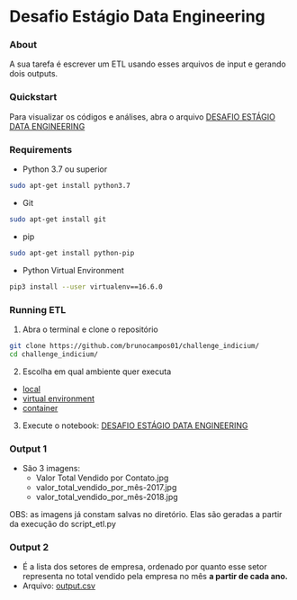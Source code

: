# Desafio Estágio Data Engineering

### About
A sua tarefa é escrever um ETL usando esses arquivos de input e gerando dois outputs.


### Quickstart
Para visualizar os códigos e análises, abra o arquivo [DESAFIO ESTÁGIO DATA ENGINEERING](notebooks/challege-data-enginner-intern.ipynb)


### Requirements
- Python 3.7 ou superior
```sh
sudo apt-get install python3.7
```

- Git
```sh
sudo apt-get install git
```

- pip
```sh
sudo apt-get install python-pip
```

- Python Virtual Environment
```sh
pip3 install --user virtualenv==16.6.0
```


### Running ETL
1. Abra o terminal e clone o repositório 
```bash
git clone https://github.com/brunocampos01/challenge_indicium/
cd challenge_indicium/
```

2. Escolha em qual ambiente quer executa
 - [local](src/environment/README.md)
 - [virtual environment](src/environment/README.md)
 - [container](src/environment/README.md)

3. Execute o notebook: [DESAFIO ESTÁGIO DATA ENGINEERING](notebooks/challege-data-enginner-intern.ipynb)



### Output 1
- São 3 imagens:
  - Valor Total Vendido por Contato.jpg
  - valor_total_vendido_por_mês-2017.jpg
  - valor_total_vendido_por_mês-2018.jpg
 
OBS: as imagens já constam salvas no diretório. Elas são geradas a partir da execução do script_etl.py

### Output 2
- É a lista dos setores de empresa, ordenado por quanto esse setor representa no total vendido pela empresa no mês  **a partir de cada ano.**
- Arquivo: [output.csv](data/cleansing/)
